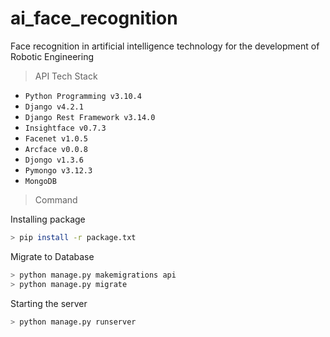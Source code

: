 # ai_face_recognition

Face recognition in artificial intelligence technology for the development of Robotic Engineering

> API Tech Stack

* `Python Programming v3.10.4`
* `Django v4.2.1`
* `Django Rest Framework v3.14.0`
* `Insightface v0.7.3`
* `Facenet v1.0.5`
* `Arcface v0.0.8`
* `Djongo v1.3.6`
* `Pymongo v3.12.3`
* `MongoDB`

> Command

Installing package
```bash
> pip install -r package.txt
```

Migrate to Database
```bash
> python manage.py makemigrations api
> python manage.py migrate
```

Starting the server
```bash
> python manage.py runserver
```